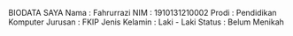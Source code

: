 BIODATA SAYA
Nama : Fahrurrazi
NIM  : 1910131210002
Prodi : Pendidikan Komputer
Jurusan : FKIP
Jenis Kelamin : Laki - Laki
Status : Belum Menikah
